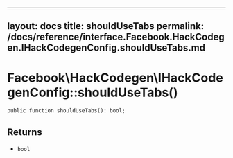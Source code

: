 
***

layout: docs
title: shouldUseTabs
permalink: /docs/reference/interface.Facebook.HackCodegen.IHackCodegenConfig.shouldUseTabs.md
---







# Facebook\\HackCodegen\\IHackCodegenConfig::shouldUseTabs()




``` Hack
public function shouldUseTabs(): bool;
```




## Returns




+ ` bool `